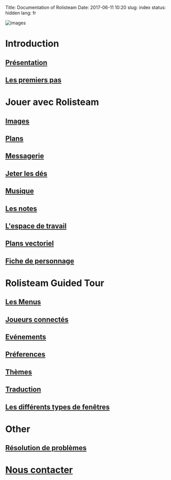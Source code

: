 Title: Documentation of Rolisteam
Date: 2017-06-11 10:20
slug: index
status: hidden
lang: fr

![images]({filename}/images/logo_rolisteam.png)

# Introduction
## [Présentation]({filename}02_overview.md)
## [Les premiers pas]({filename}03_firststep.md)
# Jouer avec Rolisteam
## [Images]({filename}04_images.md)
## [Plans]({filename}05_maps.md)
## [Messagerie]({filename}06_chat.md)
## [Jeter les dés]({filename}07_dice_roller.md)
## [Musique]({filename}08_music.md)
## [Les notes]({filename}09_minutes_editor.md)
## [L'espace de travail]({filename}10_description.md)
## [Plans vectoriel]({filename}11_VectorialMap.md)
## [Fiche de personnage]({filename}12_charactersheet.md)
# Rolisteam Guided Tour
## [Les Menus]({filename}15_menus.md)
## [Joueurs connectés]({filename}13_connected_players.md)
## [Evénements]({filename}14_events.md)
## [Préferences]({filename}16_preferences.md)
## [Thèmes]({filename}17_look_and_feel.md)
## [Traduction]({filename}18_translation.md)
## [Les différents types de fenêtres]({filename}10_description.md)
# Other
## [Résolution de problèmes]({filename}20_issues.md)
# [Nous contacter]({filename}21_contactUs.md)

